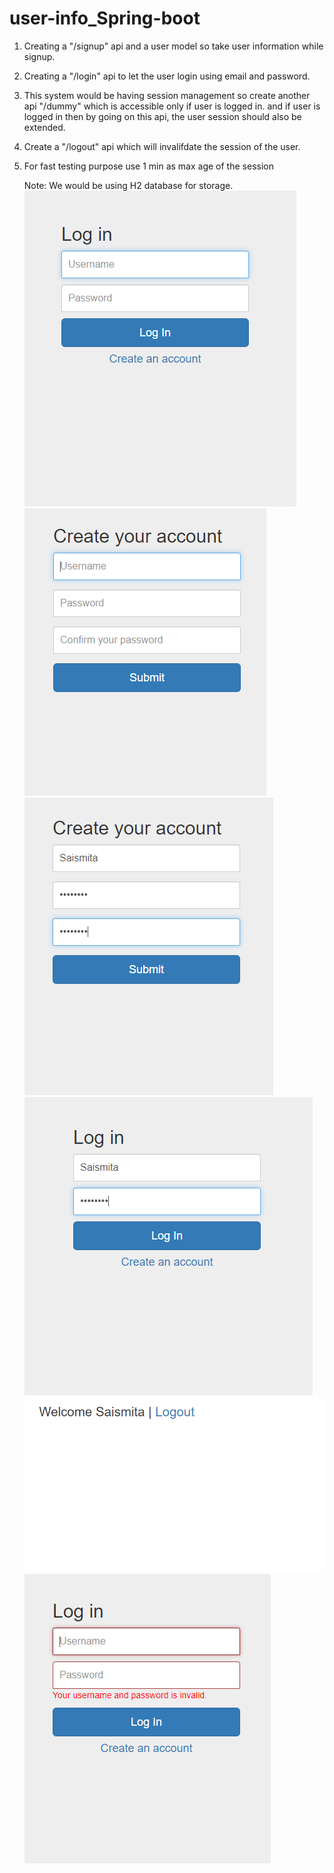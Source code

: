 # user-info_Spring-boot

1. Creating a "/signup" api and a user model so take user information while signup.
2. Creating a "/login" api to let the user login using email and password.
3. This system would be having session management so create another api "/dummy" which is accessible only if user is logged in.
   and if user is logged in then by going on this api, the user session should also be extended.
4. Create a "/logout" api which will invalifdate the session of the user.
5. For fast testing purpose use 1 min as max age of the session

   Note: We would be using H2 database for storage.<br/>
![](op1.PNG)<br/>
![](op2.PNG)<br/>
![](op3.PNG)<br/>
![](op4.PNG)<br/>
![](op5.PNG)<br/>
![](op7.PNG)
